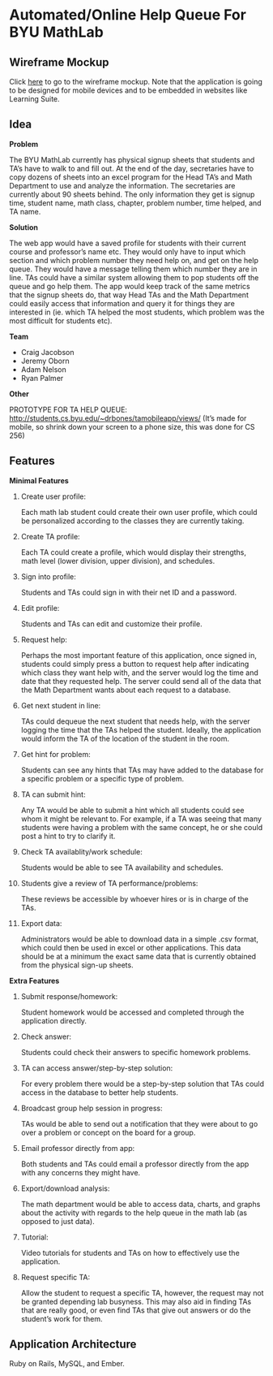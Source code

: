 Automated/Online Help Queue For BYU MathLab
===========================================

Wireframe Mockup
----------------

Click [here](http://share.axure.com/LO8O6N/) to go to the wireframe mockup.  Note that the application is going to be designed for mobile devices and to be embedded in websites like Learning Suite.


Idea
----

**Problem**

The BYU MathLab currently has physical signup sheets that students and TA’s have to walk to and fill out.  At the end of the day, secretaries have to copy dozens of sheets into an excel program for the Head TA’s and Math Department to use and analyze the information.  The secretaries are currently about 90 sheets behind.  The only information they get is signup time, student name, math class, chapter, problem number, time helped, and TA name.

**Solution**

The web app would have a saved profile for students with their current course and professor’s name etc.  They would only have to input which section and which problem number they need help on, and get on the help queue.  They would have a message telling them which number they are in line.  TAs could have a similar system allowing them to pop students off the queue and go help them.  The app would keep track of the same metrics that the signup sheets do, that way Head TAs and the Math Department could easily access that information and query it for things they are interested in (ie. which TA helped the most students, which problem was the most difficult for students etc).

**Team**

*   Craig Jacobson
*   Jeremy Oborn
*   Adam Nelson
*   Ryan Palmer

**Other**

PROTOTYPE FOR TA HELP QUEUE: http://students.cs.byu.edu/~drbones/tamobileapp/views/
(It’s made for mobile, so shrink down your screen to a phone size, this was done for CS 256)

    
Features
--------

**Minimal Features**

1.  Create user profile:

    Each math lab student could create their own user profile, which could be personalized according to the classes they are currently taking.

2.  Create TA profile:

    Each TA could create a profile, which would display their strengths, math level (lower division, upper division), and schedules.

3.  Sign into profile:

    Students and TAs could sign in with their net ID and a password.

4.  Edit profile:

    Students and TAs can edit and customize their profile.

5.  Request help:

    Perhaps the most important feature of this application, once signed in, students could simply press a button to request help after indicating which class they want help with, and the server would log the time and date that they requested help. The server could send all of the data that the Math Department wants about each request to a database.

6.  Get next student in line:

    TAs could dequeue the next student that needs help, with the server logging the time that the TAs helped the student. Ideally, the application would inform the TA of the location of the student in the room.

7.  Get hint for problem:

    Students can see any hints that TAs may have added to the database for a specific problem or a specific type of problem.

8.  TA can submit hint:

    Any TA would be able to submit a hint which all students could see whom it might be relevant to. For example, if a TA was seeing that many students were having a problem with the same concept, he or she could post a hint to try to clarify it.

9.  Check TA availablity/work schedule:

    Students would be able to see TA availability and schedules.

10. Students give a review of TA performance/problems:

    These reviews be accessible by whoever hires or is in charge of the TAs.

11. Export data:

    Administrators would be able to download data in a simple .csv format, which could then be used in excel or other applications.  This data should be at a minimum the exact same data that is currently obtained from the physical sign-up sheets.

**Extra Features**

1.  Submit response/homework:

    Student homework would be accessed and completed through the application directly.

2.  Check answer:

    Students could check their answers to specific homework problems.

3.  TA can access answer/step-by-step solution:

    For every problem there would be a step-by-step solution that TAs could access in the database to better help students.

4.  Broadcast group help session in progress:

    TAs would be able to send out a notification that they were about to go over a problem or concept on the board for a group.

5.  Email professor directly from app:

    Both students and TAs could email a professor directly from the app with any concerns they might have.

6.  Export/download analysis:

    The math department would be able to access data, charts, and graphs about the activity with regards to the help queue in the math lab (as opposed to just data).

7.  Tutorial:

    Video tutorials for students and TAs on how to effectively use the application.

8.  Request specific TA:

    Allow the student to request a specific TA, however, the request may not be granted depending lab busyness.  This may also aid in finding TAs that are really good, or even find TAs that give out answers or do the student’s work for them.


Application Architecture
------------------------

Ruby on Rails, MySQL, and Ember.
